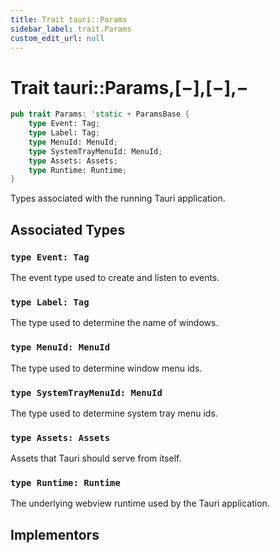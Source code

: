 ```yaml
---
title: Trait tauri::Params
sidebar_label: trait.Params
custom_edit_url: null
---
```


# Trait tauri::Params,\[−],\[−],−

```rs
pub trait Params: 'static + ParamsBase {
    type Event: Tag;
    type Label: Tag;
    type MenuId: MenuId;
    type SystemTrayMenuId: MenuId;
    type Assets: Assets;
    type Runtime: Runtime;
}
```

Types associated with the running Tauri application.

## Associated Types

### `type Event: Tag`

The event type used to create and listen to events.

### `type Label: Tag`

The type used to determine the name of windows.

### `type MenuId: MenuId`

The type used to determine window menu ids.

### `type SystemTrayMenuId: MenuId`

The type used to determine system tray menu ids.

### `type Assets: Assets`

Assets that Tauri should serve from itself.

### `type Runtime: Runtime`

The underlying webview runtime used by the Tauri application.

## Implementors

